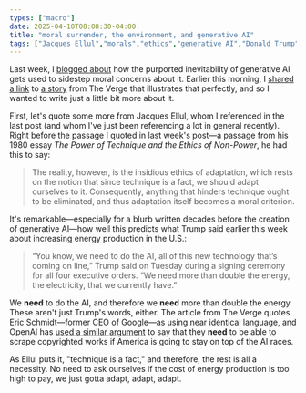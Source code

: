 ```yaml
---
types: ["macro"]
date: 2025-04-10T08:08:30-04:00
title: "moral surrender, the environment, and generative AI"
tags: ["Jacques Ellul","morals","ethics","generative AI","Donald Trump"]
---
```


Last week, I [blogged about](https://spencergreenhalgh.com/communities/two-things-that-bug-me-about-arguments-that-generative-ai-is-inevitable-or-whatever/) how the purported inevitability of generative AI gets used to sidestep moral concerns about it. Earlier this morning, I [shared a link](https://spencergreenhalgh.com/communities/2025-04-10-this-sort/) to [a story](https://www.theverge.com/energy/646011/trump-says-the-future-of-ai-is-powered-by-coal) from The Verge that illustrates that perfectly, and so I wanted to write just a little bit more about it. 

First, let's quote some more from Jacques Ellul, whom I referenced in the last post (and whom I've just been referencing a lot in general recently). Right before the passage I quoted in last week's post—a passage from his 1980 essay *The Power of Technique and the Ethics of Non-Power*, he had this to say:

> The reality, however, is the insidious ethics of adaptation, which rests on the notion that since technique is a fact, we should adapt ourselves to it. Consequently, anything that hinders technique ought to be eliminated, and thus adaptation itself becomes a moral criterion.

It's remarkable—especially for a blurb written decades before the creation of generative AI—how well this predicts what Trump said earlier this week about increasing energy production in the U.S.: 

> “You know, we need to do the AI, all of this new technology that’s coming on line,” Trump said on Tuesday during a signing ceremony for all four executive orders. “We need more than double the energy, the electricity, that we currently have.”

We **need** to do the AI, and therefore we **need** more than double the energy. These aren't just Trump's words, either. The article from The Verge quotes Eric Schmidt—former CEO of Google—as using near identical language, and OpenAI has [used a similar argument](https://arstechnica.com/tech-policy/2025/03/openai-urges-trump-either-settle-ai-copyright-debate-or-lose-ai-race-to-china/) to say that they **need** to be able to scrape copyrighted works if America is going to stay on top of the AI races. 

As Ellul puts it, "technique is a fact," and therefore, the rest is all a necessity. No need to ask ourselves if the cost of energy production is too high to pay, we just gotta adapt, adapt, adapt.